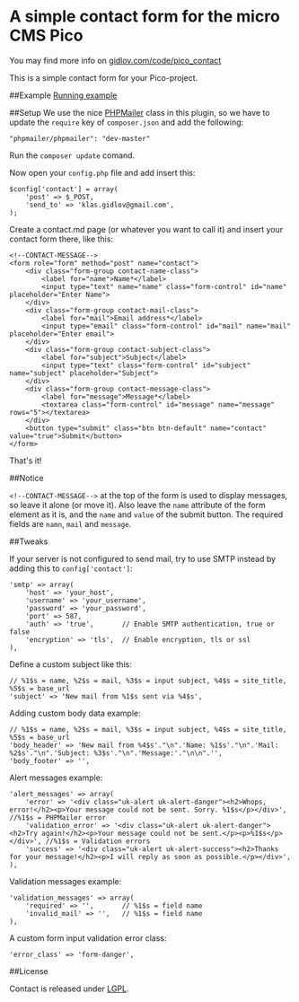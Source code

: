 A simple contact form for the micro CMS Pico
=====================
You may find more info on [gidlov.com/code/pico_contact](http://gidlov.com/code/pico_contact)

This is a simple contact form for your Pico-project.

##Example
[Running example](http://gidlov.com/contact)

##Setup
We use the nice [PHPMailer](https://github.com/PHPMailer/PHPMailer) class in this plugin, so we have to update the `require` key of `composer.json` and add the following:

	"phpmailer/phpmailer": "dev-master"

Run the `composer update` comand.

Now open your `config.php` file and add insert this:

	$config['contact'] = array(
		'post' => $_POST,
		'send_to' => 'klas.gidlov@gmail.com',
	);

Create a contact.md page (or whatever you want to call it) and insert your contact form there, like this:

	<!--CONTACT-MESSAGE-->
	<form role="form" method="post" name="contact">
		<div class="form-group contact-name-class">
			<label for="name">Name*</label>
			<input type="text" name="name" class="form-control" id="name" placeholder="Enter Name">
		</div>
		<div class="form-group contact-mail-class">
			<label for="mail">Email address*</label>
			<input type="email" class="form-control" id="mail" name="mail" placeholder="Enter email">
		</div>
		<div class="form-group contact-subject-class">
			<label for="subject">Subject</label>
			<input type="text" class="form-control" id="subject" name="subject" placeholder="Subject">
		</div>
		<div class="form-group contact-message-class">
			<label for="message">Message*</label>
			<textarea class="form-control" id="message" name="message" rows="5"></textarea>
		</div>
		<button type="submit" class="btn btn-default" name="contact" value="true">Submit</button>
	</form>

That's it!

##Notice

`<!--CONTACT-MESSAGE-->` at the top of the form is used to display messages, so leave it alone (or move it). Also leave the `name` attribute of the form element as it is, and the `name` and `value` of the submit button.
The required fields are `namn`, `mail` and `message`.

##Tweaks

If your server is not configured to send mail, try to use SMTP instead by adding this to `config['contact']`:

	'smtp' => array(
		'host' => 'your_host',
		'username' => 'your_username',
		'password' => 'your_password',
		'port' => 587,
		'auth' => 'true',		// Enable SMTP authentication, true or false
		'encryption' => 'tls',	// Enable encryption, tls or ssl
	),

Define a custom subject like this:

	// %1$s = name, %2$s = mail, %3$s = input subject, %4$s = site_title, %5$s = base_url
	'subject' => 'New mail from %1$s sent via %4$s', 

Adding custom body data example:

	// %1$s = name, %2$s = mail, %3$s = input subject, %4$s = site_title, %5$s = base_url
	'body_header' => 'New mail from %4$s'."\n".'Name: %1$s'."\n".'Mail: %2$s'."\n".'Subject: %3$s'."\n".'Message:'."\n\n".'',
	'body_footer' => '',

Alert messages example:

	'alert_messages' => array(
		'error' => '<div class="uk-alert uk-alert-danger"><h2>Whops, error!</h2><p>Your message could not be sent. Sorry. %1$s</p></div>', //%1$s = PHPMailer error
		'validation_error' => '<div class="uk-alert uk-alert-danger"><h2>Try again!</h2><p>Your message could not be sent.</p><p>%1$s</p></div>', //%1$s = Validation errors
		'success' => '<div class="uk-alert uk-alert-success"><h2>Thanks for your message!</h2><p>I will reply as soon as possible.</p></div>',
	),

Validation messages example:

	'validation_messages' => array(
		'required' => '', 		// %1$s = field name
		'invalid_mail' => '',	// %1$s = field name
	),

A custom form input validation error class:

	'error_class' => 'form-danger',

##License

Contact is released under [LGPL](http://www.gnu.org/licenses/lgpl-3.0-standalone.html).